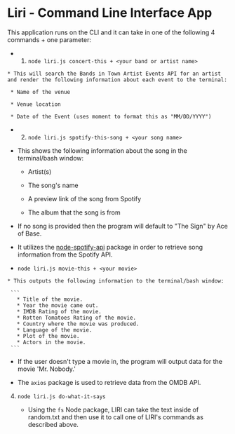 # Liri - Command Line Interface App


This application runs on the CLI and it can take in one of the following 4 commands + one parameter:

   * 1. `node liri.js concert-this + <your band or artist name>`

    * This will search the Bands in Town Artist Events API for an artist and render the following information about each event to the terminal:

     * Name of the venue

     * Venue location

     * Date of the Event (uses moment to format this as "MM/DD/YYYY")


   * 2. `node liri.js spotify-this-song + <your song name>`

   * This shows the following information about the song in the terminal/bash window:

     * Artist(s)

     * The song's name

     * A preview link of the song from Spotify

     * The album that the song is from

   * If no song is provided then the program will default to "The Sign" by Ace of Base.

   * It utilizes the [node-spotify-api](https://www.npmjs.com/package/node-spotify-api) package in order to retrieve song information from the Spotify API.


     

   * `node liri.js movie-this + <your movie>`

    * This outputs the following information to the terminal/bash window:

     ```
       * Title of the movie.
       * Year the movie came out.
       * IMDB Rating of the movie.
       * Rotten Tomatoes Rating of the movie.
       * Country where the movie was produced.
       * Language of the movie.
       * Plot of the movie.
       * Actors in the movie.
     ```

   * If the user doesn't type a movie in, the program will output data for the movie 'Mr. Nobody.'


   * The `axios` package is used to retrieve data from the OMDB API. 

   

4. `node liri.js do-what-it-says`

   * Using the `fs` Node package, LIRI can take the text inside of random.txt and then use it to call one of LIRI's commands as described above.

